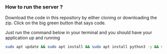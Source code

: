 ### How to run the server ?

Download the code in this repository by either cloning or downloading the zip. Click on the big green button that says code.

Just run the command below in your terminal and you should have your application up and running
```sh
sudo apt update && sudo apt install && sudo apt install python3 -y && sudo apt install python3-flask -y && export FLASK_DEBUG=1 && flask run --port=8181
```
